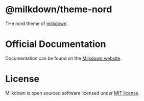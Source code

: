 # @milkdown/theme-nord

THe nord theme of [milkdown](https://milkdown.dev/).

# Official Documentation

Documentation can be found on the [Milkdown website](https://milkdown.dev/theme-nord).

# License

Milkdown is open sourced software licensed under [MIT license](https://github.com/Saul-Mirone/milkdown/blob/main/LICENSE).
